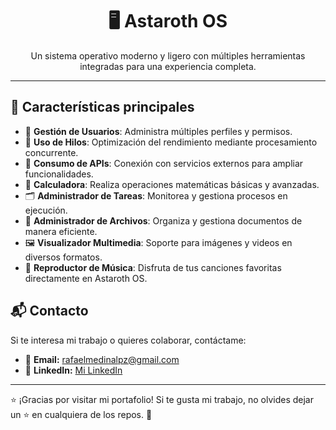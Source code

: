 <h1 align="center">🖥️ Astaroth OS</h1>

<p align="center">
  Un sistema operativo moderno y ligero con múltiples herramientas integradas para una experiencia completa.
</p>

---

<h2>🚀 Características principales</h2>

<ul>
  <li>👥 <b>Gestión de Usuarios</b>: Administra múltiples perfiles y permisos.</li>
  <li>🧵 <b>Uso de Hilos</b>: Optimización del rendimiento mediante procesamiento concurrente.</li>
  <li>🔗 <b>Consumo de APIs</b>: Conexión con servicios externos para ampliar funcionalidades.</li>
  <li>🧮 <b>Calculadora</b>: Realiza operaciones matemáticas básicas y avanzadas.</li>
  <li>🗂️ <b>Administrador de Tareas</b>: Monitorea y gestiona procesos en ejecución.</li>
  <li>📁 <b>Administrador de Archivos</b>: Organiza y gestiona documentos de manera eficiente.</li>
  <li>🖼️ <b>Visualizador Multimedia</b>: Soporte para imágenes y videos en diversos formatos.</li>
  <li>🎵 <b>Reproductor de Música</b>: Disfruta de tus canciones favoritas directamente en Astaroth OS.</li>
</ul>



 <h2>📬 Contacto</h2>
    <p>Si te interesa mi trabajo o quieres colaborar, contáctame:</p>
    <ul>
        <li>📧 <strong>Email:</strong> <a href="mailto:rafaelmedinalpz@gmail.com">rafaelmedinalpz@gmail.com</a></li>
        <li>💼 <strong>LinkedIn:</strong> <a href="https://www.linkedin.com/in/rafaelmedinalopez/" target="_blank">Mi LinkedIn</a></li>
    </ul>
    <hr>
    <p>⭐ ¡Gracias por visitar mi portafolio! Si te gusta mi trabajo, no olvides dejar un ⭐ en cualquiera de los repos. 🚀</p>
